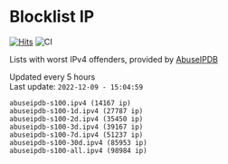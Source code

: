 # Blocklist IP

[![Hits](https://hits.seeyoufarm.com/api/count/incr/badge.svg?url=https%3A%2F%2Fgithub.com%2Fborestad%2Fblocklist-ip%2F&count_bg=%2379C83D&title_bg=%23555555&icon=&icon_color=%23E7E7E7&title=hits&edge_flat=false)](https://hits.seeyoufarm.com)  ![CI](https://img.shields.io/github/workflow/status/borestad/blocklist-ip/CI?style=flat-square)

Lists with worst IPv4 offenders, provided by [AbuseIPDB](https://www.abuseipdb.com/)

<!-- FOOTER-PLACEHOLDER -->
Updated every 5 hours<br>
Last update: `2022-12-09 - 15:04:59`
```
abuseipdb-s100.ipv4 (14167 ip)
abuseipdb-s100-1d.ipv4 (27787 ip)
abuseipdb-s100-2d.ipv4 (35450 ip)
abuseipdb-s100-3d.ipv4 (39167 ip)
abuseipdb-s100-7d.ipv4 (51237 ip)
abuseipdb-s100-30d.ipv4 (85953 ip)
abuseipdb-s100-all.ipv4 (98984 ip)
```
